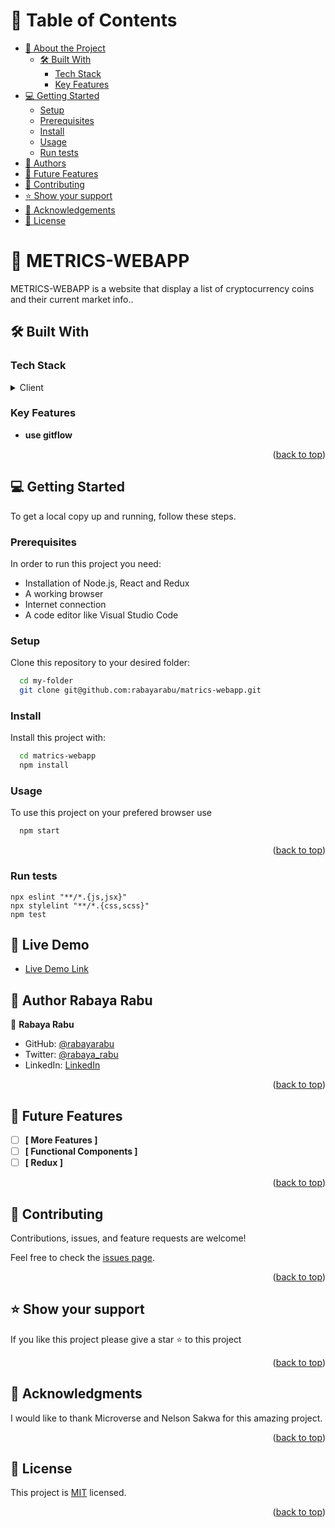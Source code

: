 

# 📗 Table of Contents

- [📖 About the Project](#about-project)
  - [🛠 Built With](#built-with)
    - [Tech Stack](#tech-stack)
    - [Key Features](#key-features)
    <!-- - [🚀 Live Demo](#live-demo) -->
- [💻 Getting Started](#getting-started)
  - [Setup](#setup)
  - [Prerequisites](#prerequisites)
  - [Install](#install)
  - [Usage](#usage)
  - [Run tests](#run-tests)
- [👥 Authors](#authors)
- [🔭 Future Features](#future-features)
- [🤝 Contributing](#contributing)
- [⭐️ Show your support](#support)
- [🙏 Acknowledgements](#acknowledgements)
- [📝 License](#license)

# 📖 METRICS-WEBAPP <a name="about-project"></a>

METRICS-WEBAPP is a website that display a list of cryptocurrency coins and their current market info..

## 🛠 Built With <a name="built-with"></a>

### Tech Stack <a name="tech-stack"></a>

<details>
  <summary>Client</summary>
  <ul>
    <li>REACT</li>

  </ul>
</details>

### Key Features <a name="key-features"></a>

- **use gitflow**

<p align="right">(<a href="#readme-top">back to top</a>)</p>

<!-- GETTING STARTED -->

## 💻 Getting Started <a name="getting-started"></a>

To get a local copy up and running, follow these steps.

### Prerequisites

In order to run this project you need:

- Installation of Node.js, React and Redux
- A working browser
- Internet connection
- A code editor like Visual Studio Code

### Setup

Clone this repository to your desired folder:

```sh
  cd my-folder
  git clone git@github.com:rabayarabu/matrics-webapp.git
```

### Install

Install this project with:

```sh
  cd matrics-webapp
  npm install
```

### Usage

To use this project on your prefered browser use

```sh
  npm start
```

<p align="right">(<a href="#readme-top">back to top</a>)</p>

### Run tests

```test
npx eslint "**/*.{js,jsx}"
npx stylelint "**/*.{css,scss}"
npm test
```

## 🚀 Live Demo <a name="live-demo"></a>

- [Live Demo Link](https://criptocurrency.onrender.com/)

## 👥 Author Rabaya Rabu <a name="authors"></a>


👤 **Rabaya Rabu**

- GitHub: [@rabayarabu](https://github.com/githubhandle)
- Twitter: [@rabaya_rabu](https://twitter.com/twitterhandle)
- LinkedIn: [LinkedIn](https://linkedin.com/in/rabaya-rabu-142721169/)


<p align="right">(<a href="#readme-top">back to top</a>)</p>

<!-- FUTURE FEATURES -->

## 🔭 Future Features <a name="future-features"></a>

- [ ] **[ More Features ]**
- [ ] **[ Functional Components ]**
- [ ] **[ Redux ]**

<p align="right">(<a href="#readme-top">back to top</a>)</p>

<!-- CONTRIBUTING -->

## 🤝 Contributing <a name="contributing"></a>

Contributions, issues, and feature requests are welcome!

Feel free to check the [issues page](https://github.com/rabayarabu/matrics-webapp/issues).

<p align="right">(<a href="#readme-top">back to top</a>)</p>

<!-- SUPPORT -->

## ⭐️ Show your support <a name="support"></a>

If you like this project please give a star ⭐️ to this project

<p align="right">(<a href="#readme-top">back to top</a>)</p>

<!-- ACKNOWLEDGEMENTS -->

## 🙏 Acknowledgments <a name="acknowledgements"></a>

I would like to thank Microverse and Nelson Sakwa for this amazing project.

<p align="right">(<a href="#readme-top">back to top</a>)</p>

## 📝 License <a name="license"></a>

This project is [MIT](./LICENSE) licensed.

<p align="right">(<a href="#readme-top">back to top</a>)</p>
